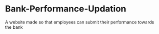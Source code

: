 # Bank-Performance-Updation
A website made so that employees can submit their performance towards the bank
